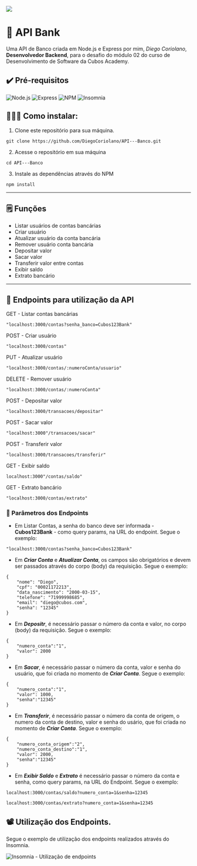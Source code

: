 ![](https://i.imgur.com/4LXu4e8.png)

# 🏦 API Bank 

Uma API de Banco criada em Node.js e Express por mim, _Diego Coriolano_, **Desenvolvedor Backend**, para o desafio do módulo 02 do curso de Desenvolvimento de Software da Cubos Academy.

## ✔️ Pré-requisitos

![Node.js](https://img.shields.io/badge/Node.js-339933.svg?style=for-the-badge&logo=nodedotjs&logoColor=white)
![Express](https://img.shields.io/badge/Express-000000.svg?style=for-the-badge&logo=Express&logoColor=white)
![NPM](https://img.shields.io/badge/npm-CB3837.svg?style=for-the-badge&logo=npm&logoColor=white)
![Insomnia](https://img.shields.io/badge/Insomnia-4000BF.svg?style=for-the-badge&logo=Insomnia&logoColor=white)

## 👨🏻‍💻 Como instalar:

1. Clone este repositório para sua máquina.

```
git clone https://github.com/DiegoCoriolano/API---Banco.git
```

2. Acesse o repositório em sua máquina

```
cd API---Banco
```

3. Instale as dependências através do NPM

```
npm install
```

---

## 🗒️ Funções

- Listar usuários de contas bancárias
- Criar usuário
- Atualizar usuário da conta bancária
- Remover usuário conta bancária
- Depositar valor
- Sacar valor
- Transferir valor entre contas
- Exibir saldo
- Extrato bancário

---

## 🔵 Endpoints para utilização da API

GET - Listar contas bancárias
```
"localhost:3000/contas?senha_banco=Cubos123Bank"
```
POST - Criar usuário
```
"localhost:3000/contas"
```
PUT - Atualizar usuário
```
"localhost:3000/contas/:numeroConta/usuario"
```
DELETE - Remover usuário
```
"localhost:3000/contas/:numeroConta"
```
POST - Depositar valor
```
"localhost:3000/transacoes/depositar"
```
POST - Sacar valor
```
"localhost:3000"/transacoes/sacar"
```
POST - Transferir valor
```
"localhost:3000/transacoes/transferir"
```
GET - Exibir saldo
```
localhost:3000"/contas/saldo"
```
GET - Extrato bancário
```
"localhost:3000/contas/extrato"
```

### 🔴 Parâmetros dos Endpoints

- Em Listar Contas, a senha do banco deve ser informada - **Cubos123Bank** - como query params, na URL do endpoint. Segue o exemplo:
```
"localhost:3000/contas?senha_banco=Cubos123Bank"
```
- Em **_Criar Conta_** e **_Atualizar Conta_**, os campos são obrigatórios e devem ser passados através do corpo (body) da requisição. Segue o exemplo:
```
{
    "nome": "Diego",
    "cpf": "00021172213",
    "data_nascimento": "2000-03-15",
    "telefone": "71999998685",
    "email": "diego@cubos.com",
    "senha": "12345"
}
```

- Em **_Depositr_**, é necessário passar o número da conta e valor, no corpo (body) da requisição. Segue o exemplo:
```
{
    "numero_conta":"1",
	"valor": 2000
}
```

- Em **_Sacar_**, é necessário passar o número da conta, valor e senha do usuário, que foi criada no momento de **_Criar Conta_**. Segue o exemplo:
```
{
    "numero_conta":"1",
	"valor": 1000,
	"senha":"12345"
}
````

- Em **_Transferir_**, é necessário passar o número da conta de origem, o numero da conta de destino, valor e senha do usário, que foi criada no momento de **_Criar Conta_**. Segue o exemplo:
```
{
    "numero_conta_origem":"2",
	"numero_conta_destino":"1",
	"valor": 2000,
	"senha":"12345"
}
```

- Em **_Exibir Saldo_** e **_Extrato_** é necessário passar o número da conta e senha, como query params, na URL do Endpoint. Segue o exemplo:
```
localhost:3000/contas/saldo?numero_conta=1&senha=12345

localhost:3000/contas/extrato?numero_conta=1&senha=12345
```

## 📽️ Utilização dos Endpoints.

Segue o exemplo de utilização dos endpoints realizados através do Insomnia.

![Insomnia - Utilização de endpoints](https://i.imgur.com/iQ9eGny.gif)






